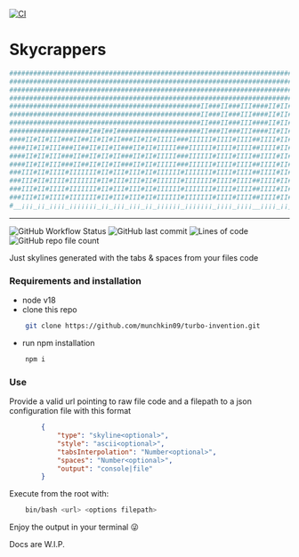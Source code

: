 [![CI](https://github.com/munchkin09/turbo-invention/actions/workflows/main.yml/badge.svg?branch=develop)](https://github.com/munchkin09/turbo-invention/actions/workflows/main.yml)
# Skycrappers

```bash
#################################################################################I#II#########I#II#####
#################################################################################I#II#########I#II#####
#################################################################################I#II#########I#II#####
#################################################################################I#II#########I#II#####
################################################II###II###III####II#II#II###II#IIIIIII###II#IIIIIII####
################################################II###II###III####II#II#II###II#IIIIIII###II#IIIIIII####
################################################II###II###III####II#II#II###II#IIIIIII###II#IIIIIII####
####################I##I##I#####################II###II###III####II#II#II###II#IIIIIII###II#IIIIIII####
####II#II#III###II##II#II#II###II#II#IIIII###IIIIII#IIII#IIII##IIII#II#III#III#IIIIIIII#III#IIIIIIII###
####II#II#III###II##II#II#II###II#II#IIIII###IIIIII#IIII#IIII##IIII#II#III#III#IIIIIIII#III#IIIIIIII###
####II#II#III###II##II#II#II###II#II#IIIII###IIIIII#IIII#IIII##IIII#II#III#III#IIIIIIII#III#IIIIIIII###
####II#II#III###II##II#II#II###II#II#IIIII###IIIIII#IIII#IIII##IIII#II#III#III#IIIIIIII#III#IIIIIIII###
###III#II#IIII#IIIIIII#II#III#III#II#IIIIII#IIIIIII#IIII#IIII##IIII#II#III#III#IIIIIIII#III#IIIIIIIII##
###III#II#IIII#IIIIIII#II#III#III#II#IIIIII#IIIIIII#IIII#IIII##IIII#II#III#III#IIIIIIII#III#IIIIIIIII##
###III#II#IIII#IIIIIII#II#III#III#II#IIIIII#IIIIIII#IIII#IIII##IIII#II#III#III#IIIIIIII#III#IIIIIIIII##
###III#II#IIII#IIIIIII#II#III#III#II#IIIIII#IIIIIII#IIII#IIII##IIII#II#III#III#IIIIIIII#III#IIIIIIIII##
#__¡¡¡_¡¡_¡¡¡¡_¡¡¡¡¡¡¡_¡¡_¡¡¡_¡¡¡_¡¡_¡¡¡¡¡¡_¡¡¡¡¡¡¡_¡¡¡¡_¡¡¡¡__¡¡¡¡_¡¡_¡¡¡_¡¡¡_¡¡¡¡¡¡¡¡_¡¡¡_¡¡¡¡¡¡¡¡¡_#
```
***

![GitHub Workflow Status](https://img.shields.io/github/actions/workflow/status/munchkin09/turbo-invention/main.yml?style=flat-square) ![GitHub last commit](https://img.shields.io/github/last-commit/munchkin09/turbo-invention?style=flat-square) ![Lines of code](https://img.shields.io/tokei/lines/github/munchkin09/turbo-invention?style=flat-square) ![GitHub repo file count](https://img.shields.io/github/directory-file-count/munchkin09/turbo-invention?style=flat-square)

Just skylines generated with the tabs & spaces from your files code

### Requirements and installation
- node v18
- clone this repo
```bash
    git clone https://github.com/munchkin09/turbo-invention.git
```
- run npm installation
```bash 
    npm i
```

### Use

Provide a valid url pointing to raw file code and a filepath to a json configuration file with this format

```json
        {
            "type": "skyline<optional>",
            "style": "ascii<optional>",
            "tabsInterpolation": "Number<optional>",
            "spaces": "Number<optional>",
            "output": "console|file"
        }
```
Execute from the root with:
```bash
    bin/bash <url> <options filepath>
```

Enjoy the output in your terminal :stuck_out_tongue_winking_eye:

Docs are W.I.P.
